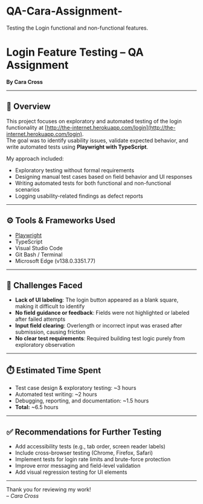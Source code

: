 # QA-Cara-Assignment-
Testing the Login functional and non-functional features.
# Login Feature Testing – QA Assignment  
**By Cara Cross**

---

## 📝 Overview

This project focuses on exploratory and automated testing of the login functionality at [http://the-internet.herokuapp.com/login](http://the-internet.herokuapp.com/login).  
The goal was to identify usability issues, validate expected behavior, and write automated tests using **Playwright with TypeScript**.

My approach included:
- Exploratory testing without formal requirements
- Designing manual test cases based on field behavior and UI responses
- Writing automated tests for both functional and non-functional scenarios
- Logging usability-related findings as defect reports

---

## ⚙️ Tools & Frameworks Used
- [Playwright](https://playwright.dev/)
- TypeScript
- Visual Studio Code
- Git Bash / Terminal
- Microsoft Edge (v138.0.3351.77)

---

## 🚧 Challenges Faced

- **Lack of UI labeling**: The login button appeared as a blank square, making it difficult to identify
- **No field guidance or feedback**: Fields were not highlighted or labeled after failed attempts
- **Input field clearing**: Overlength or incorrect input was erased after submission, causing friction
- **No clear test requirements**: Required building test logic purely from exploratory observation

---

## ⏱️ Estimated Time Spent

- Test case design & exploratory testing: ~3 hours  
- Automated test writing: ~2 hours  
- Debugging, reporting, and documentation: ~1.5 hours  
- **Total:** ~6.5 hours

---

## ✅ Recommendations for Further Testing

- Add accessibility tests (e.g., tab order, screen reader labels)
- Include cross-browser testing (Chrome, Firefox, Safari)
- Implement tests for login rate limits and brute-force protection
- Improve error messaging and field-level validation
- Add visual regression testing for UI elements

---

Thank you for reviewing my work!  
– *Cara Cross*
